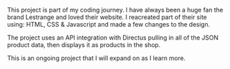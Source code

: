 This project is part of my coding journey. I have always been a huge fan the brand Lestrange and loved their website. 
I reacreated part of their site using: HTML, CSS & Javascript and made a few changes to the design.

The project uses an API integration with Directus pulling in all of the JSON product data, then displays it as products in the shop. 

This is an ongoing project that I will expand on as I learn more.
